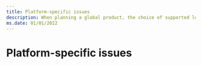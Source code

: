 ```yaml
---
title: Platform-specific issues
description: When planning a global product, the choice of supported locales may depend on the available support on the targeted platforms.
ms.date: 01/01/2022
---
```


# Platform-specific issues
